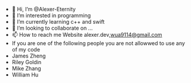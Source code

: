 - 👋 Hi, I’m @Alexer-Eternity
- 👀 I’m interested in programming
- 🌱 I’m currently learning c++ and swift
- 💞️ I’m looking to collaborate on ...
- 📫 How to reach me Website alexer.dev,wua9114@gmail.com
- If you are one of the following people you are not allowwed to use any of my code
- James Zheng
- Riley Goldin 
- Mike Zhang
- William Hu
<!---
Alexer-Eternity/Alexer-Eternity is a ✨ special ✨ repository because its `README.md` (this file) appears on your GitHub profile.
You can click the Preview link to take a look at your changes.
--->
